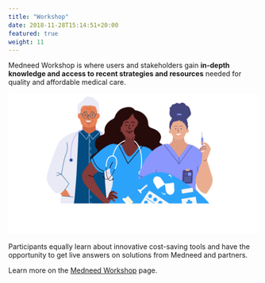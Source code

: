 ```yaml
---
title: "Workshop"
date: 2018-11-28T15:14:51+20:00
featured: true
weight: 11
---
```


Medneed Workshop is where users and stakeholders gain **in-depth knowledge and access to recent strategies and resources** needed for quality and affordable medical care. 

![Support patient](/images/illustrations/med-pros.png)

Participants equally learn about innovative cost-saving tools and have the opportunity to get live answers on solutions from Medneed and partners. 

Learn more on the <a href="https://workshop.medneed.com" target="_blank">Medneed Workshop</a> page.
